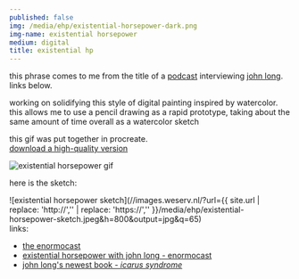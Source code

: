 ```yaml
---
published: false
img: /media/ehp/existential-horsepower-dark.png
img-name: existential horsepower
medium: digital
title: existential hp
---
```

   
   
this phrase comes to me from the title of a [podcast][1] interviewing [john long][2].  links below.
  
working on solidifying this style of digital painting inspired by watercolor.  this allows me to use a pencil drawing as a rapid prototype, taking about the same amount of time overall as a watercolor sketch  
  
  
this gif was put together in procreate.  
[download a high-quality version][3]  
  
![existential horsepower gif][image-1]  
  
  
here is the sketch:  
  
![existential horsepower sketch](//images.weserv.nl/?url={{ site.url | replace: 'http://','' | replace: 'https://','' }}/media/ehp/existential-horsepower-sketch.jpeg&h=800&output=jpg&q=65)  
links:  
- [the enormocast][4]  
- [existential horsepower with john long - enormocast][5]  
- [john long's newest book - *icarus syndrome*][6]  
  
  
  

[1]:	https://enormocast.com/2021/07/enormocast-223-john-long-existential-horsepower/
[2]:	https://en.wikipedia.org/wiki/John_Long_(climber)
[3]:	http://www.scottkilts.com/media/ehp/existential-horsepower.gif
[4]:	https://enormocast.com
[5]:	https://enormocast.com/2021/07/enormocast-223-john-long-existential-horsepower/
[6]:	https://www.diangelopublications.com/books/icarus-syndrome?rq=icarus

[image-1]:	/media/ehp/existential-horsepower-web.gif
